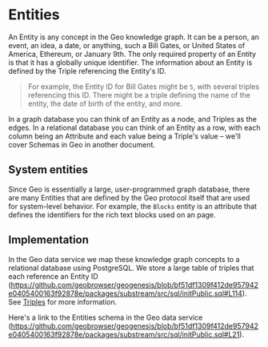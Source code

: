 # Entities

An Entity is any concept in the Geo knowledge graph. It can be a person, an event, an idea, a date, or anything, such a Bill Gates, or United States of America, Ethereum, or January 9th. The only required property of an Entity is that it has a globally unique identifier. The information about an Entity is defined by the Triple referencing the Entity's ID.

> For example, the Entity ID for Bill Gates might be `5`, with several triples referencing this ID. There might be a triple defining the name of the entity, the date of birth of the entity, and more.

In a graph database you can think of an Entity as a node, and Triples as the edges. In a relational database you can think of an Entity as a row, with each column being an Attribute and each value being a Triple's value – we'll cover Schemas in Geo in another document.

[](images/entity.png)

## System entities

Since Geo is essentially a large, user-programmed graph database, there are many Entities that are defined by the Geo protocol itself that are used for system-level behavior. For example, the `Blocks` entity is an attribute that defines the identifiers for the rich text blocks used on an page.

## Implementation

In the Geo data service we map these knowledge graph concepts to a relational database using PostgreSQL. We store a large table of triples that each reference an Entity ID (https://github.com/geobrowser/geogenesis/blob/bf51df1309f412de957942e0405400163f92878e/packages/substream/src/sql/initPublic.sql#L114). See [Triples](02-triples.md) for more information.

Here's a link to the Entities schema in the Geo data service (https://github.com/geobrowser/geogenesis/blob/bf51df1309f412de957942e0405400163f92878e/packages/substream/src/sql/initPublic.sql#L21).
